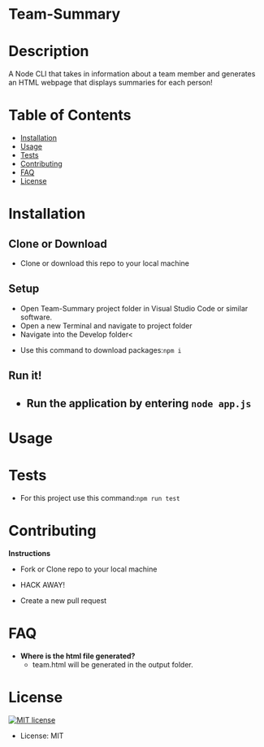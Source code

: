 # Team-Summary

<h1>Description</h1>

A Node CLI that takes in information about a team member and generates an HTML webpage that displays summaries for each person!
<h1>Table of Contents</h1>

<ul>
<li><a href="#installation">Installation</a></li>
<li><a href="#usage">Usage</a></li>
<li><a href="#tests">Tests</a></li>
<li><a href="#contributing">Contributing</a></li>
<li><a href="#faq">FAQ</a></li>
<li><a href="#license">License</a></li>
</ul>

<h1>Installation</h1>

<h2>Clone or Download</h2>
<ul>
<li>Clone or download this repo to your local machine</li>
</ul>
<h2>Setup</h2>
<ul>
<li>Open Team-Summary project folder in Visual Studio Code or similar software.</li>
  <li>Open a new Terminal and navigate to project folder</li>
<li>Navigate into the Develop folder<
</ul>
<ul>
<li>Use this command to download packages:<code>npm i</code>
</li>
</ul>

<h2>Run it!<h2>
<ul>
<li>Run the application by entering <code>node app.js</code></li>
</ul>
<h1>Usage</h1>

<h1>Tests</h1>

<ul>
<li>For this project use this command:<code>npm run test</code></li>
</ul>
<h1>Contributing</h1>

<p><strong>Instructions</strong></p>
<ul>
<li>
<p>Fork or Clone repo to your local machine</p>
</li>
<li>
<p>HACK AWAY!</p>
</li>
<li>
<p>Create a new pull request</p>
</li>
</ul>

<h1>FAQ</h1>

<ul>
<li><strong>Where is the html file generated?</strong>
<ul>
<li>team.html will be generated in the output folder.
</ul>
</ul>
<h1>License</h1>

<p><a href="https://lbesson.mit-license.org/"><img src="https://img.shields.io/badge/License-MIT-blue.svg" alt="MIT license"></a></p>

<ul>
<li>License: MIT</li>
</ul>
